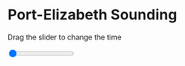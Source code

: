 <h1>Port-Elizabeth Sounding</h1>
<p>Drag the slider to change the time</p>

<div class="slidecontainer">
<input oninput='setImage(this)' class="slider" type="range" min="0" max="5" value="0" step="1" />
<img id='img'/>
</div>

<script>
var img = document.getElementById('img');
var img_array = ['/assets/images/skwt/skd_peb_wrfout_d01_2020-06-27_12:00:00.png',
'/assets/images/skwt/skd_peb_wrfout_d01_2020-06-27_18:00:00.png',
'/assets/images/skwt/skd_peb_wrfout_d01_2020-06-28_00:00:00.png',
'/assets/images/skwt/skd_peb_wrfout_d01_2020-06-28_06:00:00.png',
'/assets/images/skwt/skd_peb_wrfout_d01_2020-06-28_12:00:00.png',];
function setImage(obj)
{
        var value = obj.value;
        img.src = img_array[value];

}
</script>
